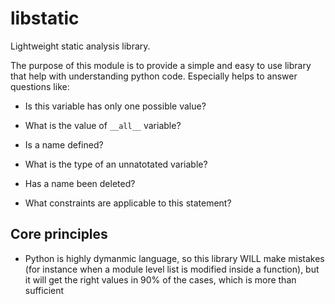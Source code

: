 # libstatic
Lightweight static analysis library.

The purpose of this module is to provide a simple and easy to use library that help with understanding python code. Especially helps to answer questions like: 
- Is this variable has only one possible value? 
- What is the value of `__all__` variable?
- Is a name defined?

- What is the type of an unnatotated variable?
- Has a name been deleted?
- What constraints are applicable to this statement?

## Core principles
- Python is highly dymanmic language, so this library WILL make mistakes (for instance when a module level list is modified inside a function), but it will get the right values in 90% of the cases, which is more than sufficient
